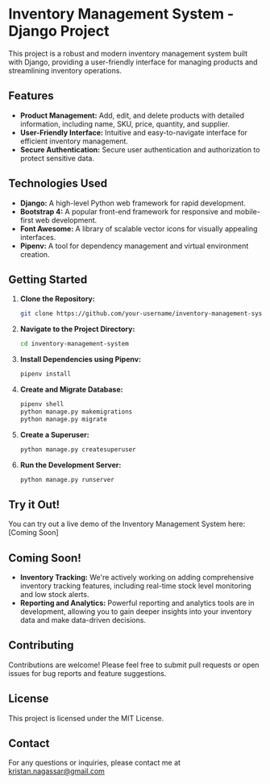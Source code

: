 # Inventory Management System - Django Project

This project is a robust and modern inventory management system built with Django, providing a user-friendly interface for managing products and streamlining inventory operations.

## Features

* **Product Management:** Add, edit, and delete products with detailed information, including name, SKU, price, quantity, and supplier.
* **User-Friendly Interface:** Intuitive and easy-to-navigate interface for efficient inventory management.
* **Secure Authentication:** Secure user authentication and authorization to protect sensitive data.

## Technologies Used

* **Django:** A high-level Python web framework for rapid development.
* **Bootstrap 4:** A popular front-end framework for responsive and mobile-first web development.
* **Font Awesome:** A library of scalable vector icons for visually appealing interfaces.
* **Pipenv:** A tool for dependency management and virtual environment creation.

## Getting Started

1. **Clone the Repository:**
   ```bash
   git clone https://github.com/your-username/inventory-management-system.git

2. **Navigate to the Project Directory:**
    ```bash
    cd inventory-management-system

3. **Install Dependencies using Pipenv:**
    ```bash
    pipenv install

4. **Create and Migrate Database:**
    ```bash
    pipenv shell
    python manage.py makemigrations
    python manage.py migrate

5. **Create a Superuser:**
    ```bash
    python manage.py createsuperuser

6.  **Run the Development Server:**
    ```bash
    python manage.py runserver

## Try it Out!

You can try out a live demo of the Inventory Management System here: [Coming Soon]

## Coming Soon!

* **Inventory Tracking:** We're actively working on adding comprehensive inventory tracking features, including real-time stock level monitoring and low stock alerts.
* **Reporting and Analytics:** Powerful reporting and analytics tools are in development, allowing you to gain deeper insights into your inventory data and make data-driven decisions.

## Contributing

Contributions are welcome! Please feel free to submit pull requests or open issues for bug reports and feature suggestions.

## License

This project is licensed under the MIT License.

## Contact

For any questions or inquiries, please contact me at kristan.nagassar@gmail.com